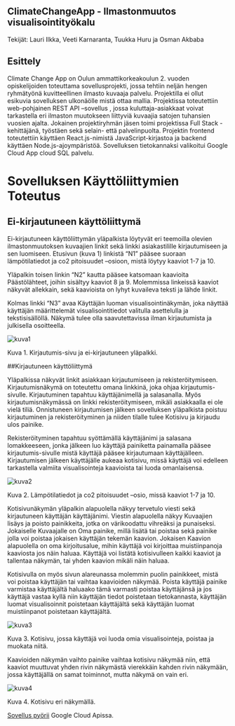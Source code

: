 ## ClimateChangeApp - Ilmastonmuutos visualisointityökalu

Tekijät: Lauri Ilkka, Veeti Karnaranta, Tuukka Huru ja Osman Akbaba 

 

## Esittely 

Climate Change App on Oulun ammattikorkeakoulun 2. vuoden opiskelijoiden toteuttama sovellusprojekti, jossa tehtiin neljän hengen ryhmätyönä kuvitteellinen ilmasto kuvaaja palvelu. Projektilla ei ollut esikuvia sovelluksen ulkonäölle mistä ottaa mallia. Projektissa toteutettiin web-pohjainen REST API –sovellus , jossa kuluttaja-asiakkaat voivat tarkastella eri ilmaston muutokseen liittyviä kuvaajia satojen tuhansien vuosien ajalta. Jokainen projektiryhmän jäsen toimi projektissa Full Stack -kehittäjänä, työstäen sekä selain- että palvelinpuolta. Projektin frontend toteutettiin käyttäen React.js-nimistä JavaScript-kirjastoa ja backend käyttäen Node.js-ajoympäristöä. Sovelluksen tietokannaksi valikoitui Google Cloud App cloud SQL palvelu. 

 

# Sovelluksen Käyttöliittymien Toteutus 

## Ei-kirjautuneen käyttöliittymä 

Ei-kirjautuneen käyttöliittymän yläpalkista löytyvät eri teemoilla olevien ilmastonmuutoksen kuvaajien linkit sekä linkki asiakastilille kirjautumiseen ja sen luomiseen. Etusivun (kuva 1) linkistä “N1” pääsee suoraan lämpötilatiedot ja co2 pitoisuudet –osioon, mistä löytyy kaaviot 1-7 ja 10.  

Yläpalkin toisen linkin “N2” kautta pääsee katsomaan kaavioita Päästölähteet, joihin sisältyy kaaviot 8 ja 9. Molemmissa linkeissä kaaviot näkyvät allekkain, sekä kaavioista on lyhyt kuvaileva teksti ja lähde linkit. 

Kolmas linkki “N3” avaa Käyttäjän luoman visualisointinäkymän, joka näyttää käyttäjän määrittelemät visualisointitiedot valitulla asettelulla ja tekstisisällöllä. Näkymä tulee olla saavutettavissa ilman kirjautumista ja julkisella osoitteella. 

![kuva1](https://user-images.githubusercontent.com/98481894/207606482-a6933c2e-e58a-4e66-a183-98be98d9b48e.png)

Kuva 1. Kirjautumis-sivu ja ei-kirjautuneen yläpalkki. 

##Kirjautuneen käyttöliittymä 

Yläpalkissa näkyvät linkit asiakkaan kirjautumiseen ja rekisteröitymiseen. Kirjautumisnäkymä on toteutettu omana linkkinä, joka ohjaa kirjautumis-sivulle. Kirjautuminen tapahtuu käyttäjänimellä ja salasanalla. Myös kirjautumisnäkymässä on linkki rekisteröitymiseen, mikäli asiakkaalla ei ole vielä tiliä. Onnistuneen kirjautumisen jälkeen sovelluksen yläpalkista poistuu kirjautuminen ja rekisteröityminen ja niiden tilalle tulee Kotisivu ja kirjaudu ulos painike. 

Rekisteröityminen tapahtuu syöttämällä käyttäjänimi ja salasana lomakkeeseen, jonka jälkeen luo käyttäjä painiketta painamalla pääsee kirjautumis-sivulle mistä käyttäjä pääsee kirjautumaan käyttäjälleen. Kirjautumisen jälkeen käyttäjälle aukeaa kotisivu, missä käyttäjä voi edelleen tarkastella valmiita visualisointeja kaavioista tai luoda omanlaisensa. 

![kuva2](https://user-images.githubusercontent.com/98481894/207606541-bf06facd-b58e-4812-8fbd-248670b50404.png)

Kuva 2. Lämpötilatiedot ja co2 pitoisuudet –osio, missä kaaviot 1-7 ja 10. 

Kotisivunäkymän yläpalkin alapuolella näkyy tervetulo viesti sekä kirjautuneen käyttäjän käyttäjänimi. Viestin alapuolella näkyy Kuvaajien lisäys ja poisto painikkeita, jotka on värikoodattu vihreäksi ja punaiseksi. Jokaiselle Kuvaajalle on Oma painike, millä lisätä tai poistaa sekä painike jolla voi poistaa jokaisen käyttäjän tekemän kaavion. Jokaisen Kaavion alapuolella on oma kirjoitusalue, mihin käyttäjä voi kirjoittaa muistiinpanoja kaaviosta jos näin haluaa. Käyttäjä voi listätä kotisivulleen kaikki kaaviot ja tallentaa näkymän, tai yhden kaavion mikäli näin haluaa. 

Kotisivulla on myös sivun alareunassa molemmin puolin painikkeet, mistä voi poistaa käyttäjän tai vaihtaa kaavioiden näkymää. Poista käyttäjä painike varmistaa käyttäjältä haluaako tämä varmasti poistaa käyttäjänsä ja jos käyttäjä vastaa kyllä niin käyttäjän tiedot poistetaan tietokannasta, käyttäjän luomat visualisoinnit poistetaan käyttäjältä sekä käyttäjän luomat muistiinpanot poistetaan käyttäjältä. 

![kuva3](https://user-images.githubusercontent.com/98481894/207606590-56d83f8a-67e5-4ffe-b9eb-9601f993dcea.png)

Kuva 3. Kotisivu, jossa käyttäjä voi luoda omia visualisointeja, poistaa ja muokata niitä. 

Kaavioiden näkymän vaihto painike vaihtaa kotisivu näkymää niin, että kaaviot muuttuvat yhden rivin näkymästä vierekkäin kahden rivin näkymään, jossa käyttäjällä on samat toiminnot, mutta näkymä on vain eri. 

![kuva4](https://user-images.githubusercontent.com/98481894/207606619-72d1e810-df7e-4a86-982d-22d2a20c4855.png)

Kuva 4. Kotisivu eri näkymällä. 

[Sovellus pyörii](https://climatechangeapp-370911.ew.r.appspot.com/) Google Cloud Apissa.
